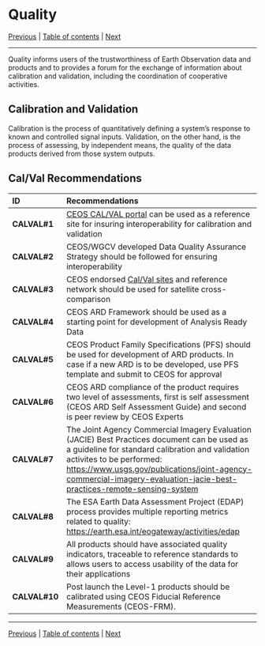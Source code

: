 # Quality

[Previous](Interface.md) | [Table of contents](README.md) | [Next](Policy.md)
***

Quality informs users of the trustworthiness of Earth Observation data and products and to provides a forum for the exchange of information about calibration and validation, including the coordination of cooperative activities.

## Calibration and Validation

Calibration is the process of quantitatively defining a system’s response to known and controlled signal inputs. Validation, on the other hand, is the process of assessing, by independent means, the quality of the data products derived from those system outputs.

## Cal/Val Recommendations

| **ID** | **Recommendations** |
| :---- | :---- |
| **CALVAL\#1** | [CEOS CAL/VAL portal](https://calvalportal.ceos.org/) can be used as a reference site for insuring interoperability for calibration and validation |
| **CALVAL\#2** | CEOS/WGCV developed Data Quality Assurance Strategy should be followed for ensuring interoperability |
| **CALVAL\#3** | CEOS endorsed [Cal/Val sites](https://calvalportal.ceos.org/web/guest/calvalsites) and reference network should be used for satellite cross-comparison | 
| **CALVAL\#4** | CEOS ARD Framework should be used as a starting point for development of Analysis Ready Data |
| **CALVAL\#5** | CEOS Product Family Specifications (PFS) should be used for development of ARD products. In case if a new ARD is to be developed, use PFS template and submit to CEOS for approval |
| **CALVAL\#6** | CEOS ARD compliance of the product requires two level of assessments, first is self assessment (CEOS ARD Self Assessment Guide) and second is peer review by CEOS Experts |
| **CALVAL\#7** | The Joint Agency Commercial Imagery Evaluation (JACIE) Best Practices document can be used as a guideline for standard calibration and validation activites to be performed: https://www.usgs.gov/publications/joint-agency-commercial-imagery-evaluation-jacie-best-practices-remote-sensing-system |
| **CALVAL\#8** | The ESA Earth Data Assessment Project (EDAP) process provides multiple reporting metrics related to quality: https://earth.esa.int/eogateway/activities/edap |
| **CALVAL\#9** | All products should have associated quality indicators, traceable to reference standards to allows users to access usability of the data for their applications|
| **CALVAL\#10** | Post launch the Level-1 products should be calibrated using CEOS Fiducial Reference Measurements (CEOS-FRM).  |
***
[Previous](Interface.md) | [Table of contents](README.md) | [Next](Policy.md)
